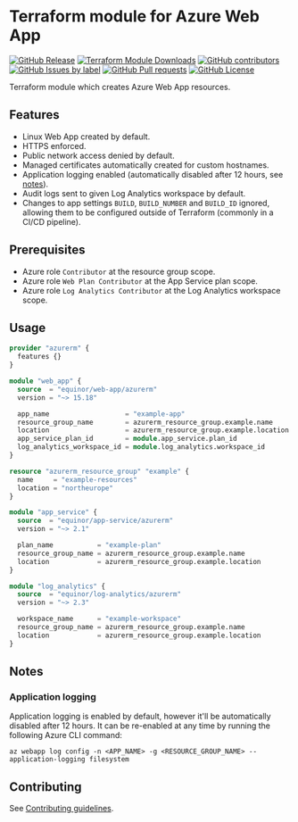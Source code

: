 # Terraform module for Azure Web App

[![GitHub Release](https://img.shields.io/github/v/release/equinor/terraform-azurerm-web-app)](https://github.com/equinor/terraform-azurerm-web-app/releases/latest)
[![Terraform Module Downloads](https://img.shields.io/terraform/module/dt/equinor/web-app/azurerm)](https://registry.terraform.io/modules/equinor/web-app/azurerm/latest)
[![GitHub contributors](https://img.shields.io/github/contributors/equinor/terraform-azurerm-web-app)](https://github.com/equinor/terraform-azurerm-web-app/graphs/contributors)
[![GitHub Issues by label](https://img.shields.io/github/issues/equinor/terraform-baseline/equinor%2Fweb-app%2Fazurerm?label=issues)](https://github.com/equinor/terraform-baseline/issues?q=is%3Aissue%20state%3Aopen%20label%3Aequinor%2Fweb-app%2Fazurerm)
[![GitHub Pull requests](https://img.shields.io/github/issues-pr/equinor/terraform-azurerm-web-app)](https://github.com/equinor/terraform-azurerm-web-app/pulls)
[![GitHub License](https://img.shields.io/github/license/equinor/terraform-azurerm-web-app)](https://github.com/equinor/terraform-azurerm-web-app/blob/main/LICENSE)

Terraform module which creates Azure Web App resources.

## Features

- Linux Web App created by default.
- HTTPS enforced.
- Public network access denied by default.
- Managed certificates automatically created for custom hostnames.
- Application logging enabled (automatically disabled after 12 hours, see [notes](#application-logging)).
- Audit logs sent to given Log Analytics workspace by default.
- Changes to app settings `BUILD`, `BUILD_NUMBER` and `BUILD_ID` ignored, allowing them to be configured outside of Terraform (commonly in a CI/CD pipeline).

## Prerequisites

- Azure role `Contributor` at the resource group scope.
- Azure role `Web Plan Contributor` at the App Service plan scope.
- Azure role `Log Analytics Contributor` at the Log Analytics workspace scope.

## Usage

```terraform
provider "azurerm" {
  features {}
}

module "web_app" {
  source  = "equinor/web-app/azurerm"
  version = "~> 15.18"

  app_name                   = "example-app"
  resource_group_name        = azurerm_resource_group.example.name
  location                   = azurerm_resource_group.example.location
  app_service_plan_id        = module.app_service.plan_id
  log_analytics_workspace_id = module.log_analytics.workspace_id
}

resource "azurerm_resource_group" "example" {
  name     = "example-resources"
  location = "northeurope"
}

module "app_service" {
  source  = "equinor/app-service/azurerm"
  version = "~> 2.1"

  plan_name           = "example-plan"
  resource_group_name = azurerm_resource_group.example.name
  location            = azurerm_resource_group.example.location
}

module "log_analytics" {
  source  = "equinor/log-analytics/azurerm"
  version = "~> 2.3"

  workspace_name      = "example-workspace"
  resource_group_name = azurerm_resource_group.example.name
  location            = azurerm_resource_group.example.location
}
```

## Notes

### Application logging

Application logging is enabled by default, however it'll be automatically disabled after 12 hours. It can be re-enabled at any time by running the following Azure CLI command:

```console
az webapp log config -n <APP_NAME> -g <RESOURCE_GROUP_NAME> --application-logging filesystem
```

## Contributing

See [Contributing guidelines](https://github.com/equinor/terraform-baseline/blob/main/CONTRIBUTING.md).
